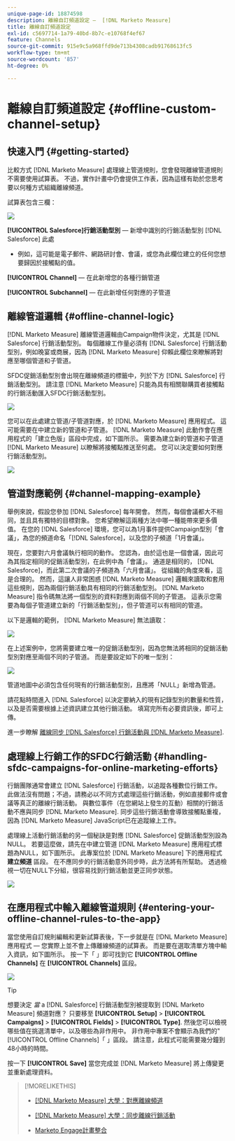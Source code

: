```yaml
---
unique-page-id: 18874598
description: 離線自訂頻道設定 —  [!DNL Marketo Measure]
title: 離線自訂頻道設定
exl-id: c5697714-1a79-40bd-8b7c-e10768f4ef67
feature: Channels
source-git-commit: 915e9c5a968ffd9de713b4308cadb91768613fc5
workflow-type: tm+mt
source-wordcount: '857'
ht-degree: 0%

---
```


# 離線自訂頻道設定 {#offline-custom-channel-setup}

## 快速入門 {#getting-started}

比較方式 [!DNL Marketo Measure] 處理線上管道規則，您會發現離線管道規則不需要使用試算表。 不過，實作計畫中仍會提供工作表，因為這樣有助於您思考要以何種方式組織離線頻道。

試算表包含三欄：

![](assets/1-2.png)

**[!UICONTROL Salesforce]行銷活動型別**  — 新增中識別的行銷活動型別 [!DNL Salesforce] 此處

* 例如，這可能是電子郵件、網路研討會、會議，或您為此欄位建立的任何您想要歸因於接觸點的值。

**[!UICONTROL Channel]**  — 在此新增您的各種行銷管道

**[!UICONTROL Subchannel]**  — 在此新增任何對應的子管道

## 離線管道邏輯 {#offline-channel-logic}

[!DNL Marketo Measure] 離線管道邏輯由Campaign物件決定，尤其是 [!DNL Salesforce] 行銷活動型別。 每個離線工作量必須有 [!DNL Salesforce] 行銷活動型別，例如晚宴或商展，因為 [!DNL Marketo Measure] 仰賴此欄位來瞭解將對應至哪個管道和子管道。

SFDC促銷活動型別會出現在離線頻道的標籤中，列於下方 [!DNL Salesforce] 行銷活動型別。 請注意 [!DNL Marketo Measure] 只能為具有相關聯購買者接觸點的行銷活動匯入SFDC行銷活動型別。

![](assets/2-2.png)

您可以在此處建立管道/子管道對應，於 [!DNL Marketo Measure] 應用程式。 這可能需要在中建立新的管道和子管道。 [!DNL Marketo Measure] 此動作會在應用程式的「建立色版」區段中完成，如下圖所示。 需要為建立新的管道和子管道 [!DNL Marketo Measure] 以瞭解將接觸點推送至何處。 您可以決定要如何對應行銷活動型別。

![](assets/3-2.png)

## 管道對應範例 {#channel-mapping-example}

舉例來說，假設您參加 [!DNL Salesforce] 每年開會。 然而，每個會議都大不相同，並且具有獨特的目標對象。 您希望瞭解這兩種方法中哪一種能帶來更多價值。 在您的 [!DNL Salesforce] 環境，您可以為1月事件提供Campaign型別「會議」，為您的頻道命名「[!DNL Salesforce]，以及您的子頻道「1月會議」。

現在，您要對六月會議執行相同的動作。 您認為，由於這也是一個會議，因此可為其指定相同的促銷活動型別，在此例中為「會議」。 通道是相同的， [!DNL Salesforce]，而此第二次會議的子頻道為「六月會議」。 從組織的角度來看，這是合理的。 然而，這讓人非常困惑 [!DNL Marketo Measure] 邏輯來讀取和套用這些規則，因為兩個行銷活動具有相同的行銷活動型別。 [!DNL Marketo Measure] 指令碼無法將一個型別的資料對應到兩個不同的子管道。 這表示您需要為每個子管道建立新的「行銷活動型別」，但子管道可以有相同的管道。

以下是邏輯的範例， [!DNL Marketo Measure] 無法讀取：

![](assets/4-2.png)

在上述案例中，您將需要建立唯一的促銷活動型別，因為您無法將相同的促銷活動型別對應至兩個不同的子管道。 而是要設定如下的唯一型別：

![](assets/5-2.png)

管道地圖中必須包含任何現有的行銷活動型別，且應將「NULL」新增為管道。

請花點時間進入 [!DNL Salesforce] 以決定要納入的現有記錄型別的數量和性質，以及是否需要根據上述資訊建立其他行銷活動。 填寫完所有必要資訊後，即可上傳。

進一步瞭解 [離線同步 [!DNL Salesforce] 行銷活動與 [!DNL Marketo Measure]](/help/channel-tracking-and-setup/offline-channels/legacy-processes/syncing-offline-campaigns.md).

## 處理線上行銷工作的SFDC行銷活動 {#handling-sfdc-campaigns-for-online-marketing-efforts}

行銷團隊通常會建立 [!DNL Salesforce] 行銷活動，以追蹤各種數位行銷工作。 此做法沒有問題；不過，請務必以不同方式處理這些行銷活動，例如直接郵件或會議等真正的離線行銷活動。 與數位事件（在您網站上發生的互動）相關的行銷活動不應與同步 [!DNL Marketo Measure]. 同步這些行銷活動會導致接觸點重複，因為 [!DNL Marketo Measure] JavaScript已在追蹤線上工作。

處理線上活動行銷活動的另一個秘訣是對應 [!DNL Salesforce] 促銷活動型別設為NULL。 若要這麼做，請先在中建立管道 [!DNL Marketo Measure] 應用程式標題為NULL，如下圖所示。 此專案位於 [!DNL Marketo Measure] 下的應用程式 **建立頻道** 區段。 在不應同步的行銷活動意外同步時，此方法將有所幫助。 透過檢視一切在NULL下分組，很容易找到行銷活動並更正同步狀態。

![](assets/6-2.png)

## 在應用程式中輸入離線管道規則 {#entering-your-offline-channel-rules-to-the-app}

當您使用自訂規則編輯和更新試算表後，下一步就是在 [!DNL Marketo Measure] 應用程式 — 您實際上並不會上傳離線頻道的試算表。 而是要在選取清單方塊中輸入資訊，如下圖所示。 按一下「 」即可找到它 **[!UICONTROL Offline Channels]** 在 **[!UICONTROL Channels]** 區段。

![](assets/7-2.png)

>[!TIP]
>
>想要決定 _當_ a [!DNL Salesforce] 行銷活動型別被提取到 [!DNL Marketo Measure] 頻道對應？ 只要移至 **[!UICONTROL Setup]** > **[!UICONTROL Campaigns]** > **[!UICONTROL Fields]** > **[!UICONTROL Type]**. 然後您可以檢視哪些值在挑選清單中，以及哪些為非作用中。 非作用中專案不會顯示為我們的&quot;[!UICONTROL Offline Channels]「 」區段。 請注意，此程式可能需要幾分鐘到48小時的時間。

按一下 **[!UICONTROL Save]** 當您完成並 [!DNL Marketo Measure] 將上傳變更並重新處理資料。

>[!MORELIKETHIS]
>
>* [[!DNL Marketo Measure] 大學：對應離線頻道](https://universityonline.marketo.com/courses/bizible-fundamentals-channel-management/#/page/5c630eca34d9f0367662b77f)
>
>* [[!DNL Marketo Measure] 大學：同步離線行銷活動](https://universityonline.marketo.com/courses/bizible-fundamentals-channel-management/#/page/5c63286e34d9f0367662b78b)
>
>* [Marketo Engage計畫整合](/help/marketo-measure-and-marketo/marketo-measure-integrations-with-marketo/marketo-engage-programs-integration.md#channel-mapping)
